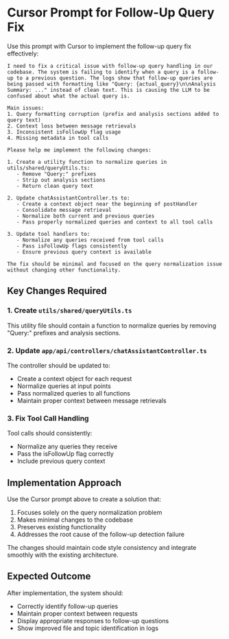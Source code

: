 # Cursor Prompt for Follow-Up Query Fix

Use this prompt with Cursor to implement the follow-up query fix effectively:

```
I need to fix a critical issue with follow-up query handling in our codebase. The system is failing to identify when a query is a follow-up to a previous question. The logs show that follow-up queries are being passed with formatting like "Query: {actual_query}\n\nAnalysis Summary: ..." instead of clean text. This is causing the LLM to be confused about what the actual query is.

Main issues:
1. Query formatting corruption (prefix and analysis sections added to query text)
2. Context loss between message retrievals
3. Inconsistent isFollowUp flag usage
4. Missing metadata in tool calls

Please help me implement the following changes:

1. Create a utility function to normalize queries in utils/shared/queryUtils.ts:
   - Remove "Query:" prefixes
   - Strip out analysis sections
   - Return clean query text

2. Update chatAssistantController.ts to:
   - Create a context object near the beginning of postHandler
   - Consolidate message retrieval
   - Normalize both current and previous queries
   - Pass properly normalized queries and context to all tool calls

3. Update tool handlers to:
   - Normalize any queries received from tool calls
   - Pass isFollowUp flags consistently
   - Ensure previous query context is available

The fix should be minimal and focused on the query normalization issue without changing other functionality.
```

## Key Changes Required

### 1. Create `utils/shared/queryUtils.ts`

This utility file should contain a function to normalize queries by removing "Query:" prefixes and analysis sections.

### 2. Update `app/api/controllers/chatAssistantController.ts`

The controller should be updated to:

- Create a context object for each request
- Normalize queries at input points
- Pass normalized queries to all functions
- Maintain proper context between message retrievals

### 3. Fix Tool Call Handling

Tool calls should consistently:

- Normalize any queries they receive
- Pass the isFollowUp flag correctly
- Include previous query context

## Implementation Approach

Use the Cursor prompt above to create a solution that:

1. Focuses solely on the query normalization problem
2. Makes minimal changes to the codebase
3. Preserves existing functionality
4. Addresses the root cause of the follow-up detection failure

The changes should maintain code style consistency and integrate smoothly with the existing architecture.

## Expected Outcome

After implementation, the system should:

- Correctly identify follow-up queries
- Maintain proper context between requests
- Display appropriate responses to follow-up questions
- Show improved file and topic identification in logs
